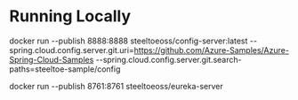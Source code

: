 # Running Locally

docker run --publish 8888:8888 steeltoeoss/config-server:latest --spring.cloud.config.server.git.uri=https://github.com/Azure-Samples/Azure-Spring-Cloud-Samples --spring.cloud.config.server.git.search-paths=steeltoe-sample/config

docker run --publish 8761:8761 steeltoeoss/eureka-server
